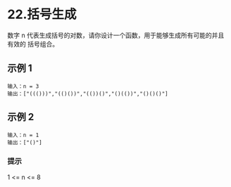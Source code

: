 # 22.括号生成

数字 n 代表生成括号的对数，请你设计一个函数，用于能够生成所有可能的并且 有效的 括号组合。

## 示例 1

```
输入：n = 3
输出：["((()))","(()())","(())()","()(())","()()()"]
```

## 示例 2

```
输入：n = 1
输出：["()"]
```

### 提示

1 <= n <= 8
